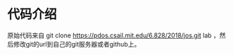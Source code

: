 # 代码介绍
原始代码来自 git clone https://pdos.csail.mit.edu/6.828/2018/jos.git lab ，然后修改git的url到自己的git服务器或者github上。
